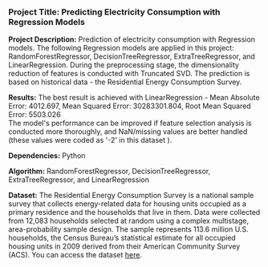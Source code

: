 ### **Project Title: Predicting Electricity Consumption with Regression Models**

**Project Description:** Prediction of electricity consumption with Regression models. The following Regression models are applied in this project: RandomForestRegressor, DecisionTreeRegressor, ExtraTreeRegressor, and LinearRegression. During the preprocessing stage, the dimensionality reduction of features is conducted with Truncated SVD. The prediction is based on historical data - the Residential Energy Consumption Survey.

**Results:** The best result is achieved with LinearRegression - Mean Absolute Error: 4012.697, Mean Squared Error: 30283301.804, Root Mean Squared Error: 5503.026  
The model's performance can be improved if feature selection analysis is conducted more thoroughly, and NaN/missing values are better handled (these values were coded as '-2' in this dataset ). 

**Dependencies:** Python

**Algorithm:** RandomForestRegressor, DecisionTreeRegressor, ExtraTreeRegressor, and LinearRegression

**Dataset:** The Residential Energy Consumption Survey is a national sample survey that collects energy-related data for housing units occupied as a primary residence and the households that live in them. Data were collected from 12,083 households selected at random using a complex multistage, area-probability sample design. The sample represents 113.6 million U.S. households, the Census Bureau’s statistical estimate for all occupied housing units in 2009 derived from their American Community Survey (ACS). You can access the dataset [here](https://www.eia.gov/consumption/residential/data/2009/index.php?view=microdata).

